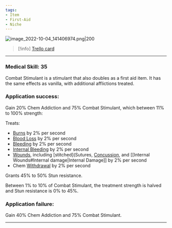 ```yaml
---
tags:
- Item
- First-Aid
- Niche
---
```


![image_2022-10-04_141406974.png\|200](/Items/Combat%20Stimulant%20-%20Attachments/6718845db30472d958dd7d84.png)

> [!info] [Trello card](https://trello.com/c/0aLct5Ay/140-combat-stimulant)

---

### Medical Skill: 35

Combat Stimulant is a stimulant that also doubles as a first aid item. It has the same effects as vanilla, with additional afflictions treated.

### Application success:

Gain 20% Chem Addiction and 75% Combat Stimulant, which between 11% to 100% strength:

Treats:

- [Burns](../Any%20bodypart/Burns.md) by 2% per second
- [Blood Loss](../Blood/Blood%20Loss.md) by 2% per second
- [Bleeding](../Any%20bodypart/Bleeding.md) by 2% per second
- [Internal Bleeding](../Torso/Internal%20Bleeding.md) by 2% per second
- [Wounds](https://trello.com/c/yhDjfTqs), including [stitched](Sutures, [Concussion](../Head_Brain/Concussion.md), and [[Internal Wounds#Internal damage|Internal Damage]] by 2% per second
- Chem [Withdrawal](../Head_Brain/Withdrawal.md) by 2% per second

Grants 45% to 50% Stun resistance.

Between 1% to 10% of Combat Stimulant, the treatment strength is halved and Stun resistance is 0% to 45%.

### Application failure:

Gain 40% Chem Addiction and 75% Combat Stimulant.

---

